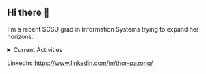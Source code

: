 ## Hi there 👋

I'm a recent SCSU grad in Information Systems trying to expand her horizons. 

<details>
  <summary>Current Activities</summary>
  <ul>
    <li>Python Hardvard CS50 Course</li>
    <li>Power Automate Flows</li>
    <li>SQL</li>
</details>

LinkedIn: https://www.linkedin.com/in/thor-pazong/

<!--
**Zelany1101/Zelany1101** is a ✨ _special_ ✨ repository because its `README.md` (this file) appears on your GitHub profile.

Here are some ideas to get you started:

- 🔭 I’m currently working on ...
- 🌱 I’m currently learning ...
- 👯 I’m looking to collaborate on ...
- 🤔 I’m looking for help with ...
- 💬 Ask me about ...
- 📫 How to reach me: ...
- 😄 Pronouns: ...
- ⚡ Fun fact: ...
-->
